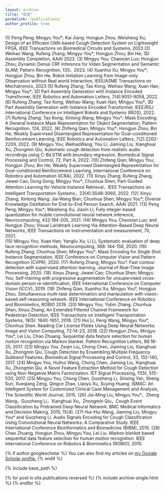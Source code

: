 ```yaml
---
layout: archive
title: "论文"
permalink: /publications/
author_profile: true
---
```

(1)	Peng Peng; Mingyu You*; Kai Jiang; Hongjun Zhou; Weisheng Xu; Design of an Efficient CNN-based Cough Detection System on Lightweight FPGA, IEEE Transactions on Biomedical Circuits and Systems, 2023
(2)	Weihao Wang; Rufeng Zhang; Mingyu You*; Hongjun Zhou; Bin He; 3D Assembly Completion, AAAI 2023.
(3)	Mingyu You; Chaoxian Luo; Hongjun Zhou; Dynamic Dense CRF Inference for Video Segmentation and Semantic SLAM, Pattern Recognition, 133，2023.
(4)	Xuanhui Xu; Mingyu You*; Hongjun Zhou; Bin He; Robot Imitation Learning from Image-only Observation without Real world Interaction, IEEE/ASME Transactions on Mechatronics, 2023
(5)	Rufeng Zhang; Tao Kong; Weihao Wang; Xuan Han; Mingyu You*; 3D Part Assembly Generation with Instance Encoded Transformer, IEEE Robotics and Automation Letters, 7(4):9051-9058, 2022.
(6)	Rufeng Zhang; Tao Kong; Weihao Wang; Xuan Han; Mingyu You*; 3D Part Assembly Generation with Instance Encoded Transformer, IEEE/RSJ International Conference on Intelligent Robots and Systems (IROS), 2022.
(7)	Rufeng Zhang; Tao Kong; Xinlong Wang; Mingyu You*; Mask Encoding: A General Instance Mask Representation for Object Segmentation, Pattern Recognition, 124, 2022.
(8)	Zhifeng Qian; Mingyu You*; Hongjun Zhou; Bin He; Weakly Supervised Disentangled Representation for Goal-conditioned Reinforcement Learning, IEEE Robotics and Automation Letters, 7(2):2202-2209, 2022.
(9)	Mingyu You; WeihaoWang; You Li; Jiaming Liu; Xianghuai Xu; Zhongmin Qiu; Automatic cough detection from realistic audio recordings using C-BiLSTM with boundary regression, Biomedical Signal Processing and Control, 72, Part A, 2022.
(10)	Zhifeng Qian; Mingyu You; Hongjun Zhou; Bin He; Weakly Supervised Disentangled Representation for Goal-conditioned Reinforcement Learning,  International Conference on Robotics and Automation (ICRA), 2022.
(11)	Xinyu Zhang; Rufeng Zhang; Jiewei Cao; Dong Gong; Mingyu You*; Chunhua Shen; Part-Guided Attention Learning for Vehicle Instance Retrieval，IEEE Transactions on Intelligent Transportation Systems，23(4):3048-3060, 2022.
(12)	Xinyu Zhang; Xinlong Wang; Jia-Wang Bian; Chunhua Shen; Mingyu You*; Diverse Knowledge Distillation for End-to-End Person Search, AAAI 2021.
(13)	Peng Peng; Mingyu You*; Weisheng Xu; Jiaxin Li; Fully integer-based quantization for mobile convolutional neural network inference, Neurocomputing, 432:194-205, 2021. 
(14)	Mingyu You; Chaoxian Luo; and Hongjun Zhou; Visual Landmark Learning Via Attention-Based Deep Neural Networks, IEEE Transactions on Instrumentation and measurement, 70, 2021.	
(15)	Mingyu You; Xuan Han; Yangliu Xu; Li Li; Systematic evaluation of deep face recognition methods, Neurocomputing, 388: 144-156, 2020. 
(16)	Rufeng Zhang; Chunhua Shen; Mingyu You*; Mask Encoding for Single Shot Instance Segmentation, IEEE Conference on Computer Vision and Pattern Recognition (CVPR), 2020. 
(17)	Rufeng Zhang, Mingyu You*. Fast contour detection with supervised attention learning. Journal of Real-Time Image Processing, 2020.
(18)	Xinyu Zhang; Jiewei Cao; Chunhua Shen; Mingyu You; Self-training with progressive augmentation for unsupervised cross-domain person re-identification, IEEE International Conference on Computer Vision (ICCV), 2019.
(19)	Zhifeng Qian, Xuanhui Xu, Mingyu You*, Hongjun Zhou. Simultaneous multi-task determination and manipulation with vision-based self-reasoning network. IEEE International Conference on Robotics and Biomimetics, ROBIO 2019. 
(20)	Mingyu You; Yubin Zhang; Chunhua Shen; Xinyu Zhang; An Extended Filtered Channel Framework for Pedestrian Detection, IEEE Transactions on Intelligent Transportation Systems, 19(5): 1640-1651, 2018.
(21)	Hui Li, Peng Wang, Mingyu You*, Chunhua Shen. Reading Car License Plates Using Deep Neural Networks. Image and Vision Computing, 72:14-23, 2018. 
(22)	Hongjun Zhou, Mingyu You*, Lei Liu, Chao Zhuang. Sequential data feature selection for human motion recognition via Markov blanket. Pattern Recognition Letters, 86:18-25, 2017. 
(23)	Mingyu You, Zeqin Liu, Chong Chen, Jiaming Liu, Xianghuai Xu, Zhongmin Qiu. Cough Detection by Ensembling Multiple Frequency Subband Features. Biomedical Signal Processing and Control, 33, 132-140, 2017.
(24)	Mingyu You, Huihui Wang, Chong Chen, Jiaming Liu, Xianghuai Xu, Zhongmin Qiu. A Novel Feature Extraction Method for Cough Detection using Non-Negative Matrix Factorization. IET Signal Processing, 11(5), 515-520, 2017. 
(25)	Mingyu You, Chong Chen, Guozheng Li, Shixing Yan, Sheng Sun, Xueqiang Zeng, Qingce Zhao, Liaoyu Xu, Suying Huang. ISMAC: An Intelligent System for Customized Clinical Case Management and Analysis, The Scientific World Journal, 2015. 
(26)	Jia-Ming Liu, Mingyu You*，Zheng Wang，Guozheng Li，Xianghuai Xu，Zhongmin Qiu，Cough Event Classification by Pretrained Deep Neural Network. BMC Medical Informatics and Decision Making, 2015, 15(4). 
(27)	Hui-Hui Wang, Jiaming Liu, Mingyu You* and Guozheng Li. Audio Signals Encoding for Cough Classification Using Convolutional Neural Networks: A Comparative Study. IEEE International Conference Bioinformatics and Biomedicine (BIBM), 2015. 
(28)	Chao Zhuang, Hongjun Zhou, Mingyu You, Lei Liu. Markov blanket based sequential data feature selection for human motion recognition. IEEE International Conference on Robotics & Biomimetics (ROBIO), 2015. 



{% if author.googlescholar %}
  You can also find my articles on <u><a href="{{author.googlescholar}}">my Google Scholar profile</a>.</u>
{% endif %}

{% include base_path %}

{% for post in site.publications reversed %}
  {% include archive-single.html %}
{% endfor %}
